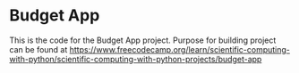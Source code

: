 # Budget App

This is the code for the Budget App project. Purpose for building project can be found at https://www.freecodecamp.org/learn/scientific-computing-with-python/scientific-computing-with-python-projects/budget-app
